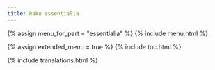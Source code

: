 ```yaml
---
title: Raku essentialia
---
```


{% assign menu_for_part = "essentialia" %}
{% include menu.html %}

{% assign extended_menu = true %}
{% include toc.html %}

{% include translations.html %}
